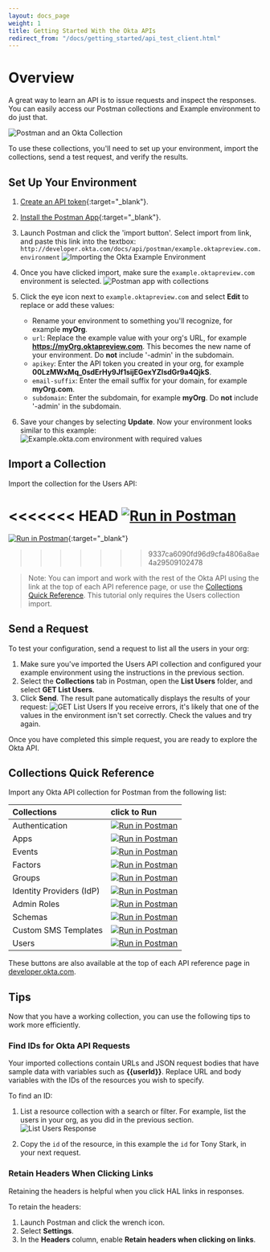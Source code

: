 ```yaml
---
layout: docs_page
weight: 1
title: Getting Started With the Okta APIs
redirect_from: "/docs/getting_started/api_test_client.html"
---
```


# Overview

A great way to learn an API is to issue requests and inspect the responses. You can easily access our Postman collections and Example environment to do just that.

![Postman and an Okta Collection](/assets/img/okta_postman_logo.png)

To use these collections, you'll need to set up your environment, import the collections, send a test request, and verify the results.

## Set Up Your Environment

1. [Create an API token](getting_a_token.html){:target="_blank"}.
2. [Install the Postman App](https://www.getpostman.com/apps){:target="_blank"}.
3. Launch Postman and click the 'import button'. Select import from link, and paste this link into the textbox: `http://developer.okta.com/docs/api/postman/example.oktapreview.com.environment`
    ![Importing the Okta Example Environment](/assets/img/import_enviro.png)

4. Once you have clicked import, make sure the `example.oktapreview.com` environment is selected.
    ![Postman app with collections](/assets/img/postman_example_start.png)

5. Click the eye icon next to `example.oktapreview.com` and select **Edit** to replace or add these values:
    * Rename your environment to something you'll recognize, for example **myOrg**.
    * `url`: Replace the example value with your org's URL, for example **https://myOrg.oktapreview.com**. This becomes the new name of your environment. Do **not** include '-admin' in the subdomain.
    * `apikey`: Enter the API token you created in your org, for example **00LzMWxMq_0sdErHy9Jf1sijEGexYZlsdGr9a4QjkS**.
    * `email-suffix`: Enter the email suffix for your domain, for example **myOrg.com**.
    * `subdomain`: Enter the subdomain, for example **myOrg**. Do **not** include '-admin' in the subdomain.

6. Save your changes by selecting **Update**. Now your environment looks similar to this example:
    ![Example.okta.com environment with required values](/assets/img/postman_example_enviro.png)

## Import a Collection

Import the collection for the Users API: 

<<<<<<< HEAD
<a href="https://www.getpostman.com/run-collection/78060451b3ba309f5bcf" target="_blank"><img src="https://run.pstmn.io/button.svg" alt="Run in Postman"></a>
=======
[![Run in Postman](https://run.pstmn.io/button.svg)](https://app.getpostman.com/run-collection/78060451b3ba309f5bcf){:target="_blank"}
>>>>>>> 9337ca6090fd96d9cfa4806a8ae4a29509102478

> Note: You can import and work with the rest of the Okta API using the link at the top of each API reference page, 
or use the [Collections Quick Reference](#collections-quick-reference). This tutorial only requires the Users collection import.

## Send a Request

To test your configuration, send a request to list all the users in your org:

1. Make sure you've imported the Users API collection and configured your example environment using the instructions in the previous section.
2. Select the **Collections** tab in Postman, open the **List Users** folder, and select **GET List Users**.
3. Click **Send**. The result pane automatically displays the results of your request:
    ![GET List Users](/assets/img/postman_response.png)
    If you receive errors, it's likely that one of the values in the environment isn't set correctly. Check the values and try again.

Once you have completed this simple request, you are ready to explore the Okta API. 

## Collections Quick Reference

Import any Okta API collection for Postman from the following list:

|  Collections  | click to Run   |
|:---|:---|
| Authentication | [![Run in Postman](https://run.pstmn.io/button.svg)](https://app.getpostman.com/run-collection/07df454531c56cb5fe71) | 
| Apps | [![Run in Postman](https://run.pstmn.io/button.svg)](https://app.getpostman.com/run-collection/4b283a9afed50a1ccd6b) | 
| Events | [![Run in Postman](https://run.pstmn.io/button.svg)](https://app.getpostman.com/run-collection/44d6b3bbbbf674035a86) | 
| Factors | [![Run in Postman](https://run.pstmn.io/button.svg)](https://app.getpostman.com/run-collection/b055a859dbe24a54814a) | 
| Groups | [![Run in Postman](https://run.pstmn.io/button.svg)](https://app.getpostman.com/run-collection/c33a1f9fa8a44c481a6f) | 
| Identity Providers (IdP) | [![Run in Postman](https://run.pstmn.io/button.svg)](https://app.getpostman.com/run-collection/8438ef3445415386b407) | 
| Admin Roles | [![Run in Postman](https://run.pstmn.io/button.svg)](https://app.getpostman.com/run-collection/5f91aaea133fe6c9cb8b) | 
| Schemas | [![Run in Postman](https://run.pstmn.io/button.svg)](https://app.getpostman.com/run-collection/443242e60287fb4b8d6d) | 
| Custom SMS Templates | [![Run in Postman](https://run.pstmn.io/button.svg)](https://app.getpostman.com/run-collection/d71f7946d8d56ccdaa06) | 
| Users  | [![Run in Postman](https://run.pstmn.io/button.svg)](https://app.getpostman.com/run-collection/78060451b3ba309f5bcf) | 

These buttons are also available at the top of each API reference page in [developer.okta.com](/docs/api/resources/apps.html).

## Tips

Now that you have a working collection, you can use the following tips to work more efficiently.

### Find IDs for Okta API Requests

Your imported collections contain URLs and JSON request bodies that have sample data with variables such as **\{\{userId\}\}**.
Replace URL and body variables with the IDs of the resources you wish to specify.

To find an ID:

1. List a resource collection with a search or filter. For example, list the users in your org, as you did in the previous section.
    ![List Users Response](/assets/img/postman_response2.png)
    
2. Copy the `id` of the resource, in this example the `id` for Tony Stark, in your next request. 

### Retain Headers When Clicking Links

Retaining the headers is helpful when you click HAL links in responses.

To retain the headers:

1. Launch Postman and click the wrench icon.
2. Select **Settings**.
3. In the **Headers** column, enable **Retain headers when clicking on links**.

